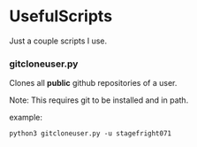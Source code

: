 # UsefulScripts
Just a couple scripts I use.

### gitcloneuser.py

Clones all **public** github repositories of a user.

Note: This requires git to be installed and in path.

example:
```
python3 gitcloneuser.py -u stagefright071
```
